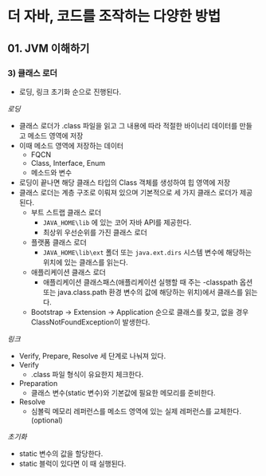 # 더 자바, 코드를 조작하는 다양한 방법

## 01. JVM 이해하기

### 3) 클래스 로더

- 로딩, 링크 초기화 순으로 진행된다.

*로딩*

- 클래스 로더가 .class 파일을 읽고 그 내용에 따라 적절한 바이너리 데이터를 만들고 메소드 영역에 저장
- 이때 메소드 영역에 저장하는 데이터
    - FQCN
    - Class, Interface, Enum
    - 메소드와 변수
- 로딩이 끝나면 해당 클래스 타입의 Class 객체를 생성하여 힙 영역에 저장
- 클래스 로더는 계층 구조로 이뤄져 있으며 기본적으로 세 가지 클래스 로더가 제공된다.
    - 부트 스트랩 클래스 로더
        - `JAVA_HOME\lib` 에 있는 코어 자바 API를 제공한다.
        - 최상위 우선순위를 가진 클래스 로더
    - 플랫폼 클래스 로더
      - `JAVA_HOME\lib\ext` 폴더 또는 `java.ext.dirs` 시스템 변수에 해당하는 위치에 있는 클래스를 읽는다.
    - 애플리케이션 클래스 로더
      - 애플리케이션 클래스패스(애플리케이션 실행할 때 주는 -classpath 옵션 또는 java.class.path 환경 변수의 값에 해당하는 위치)에서 클래스를 읽는다.
  - Bootstrap -> Extension -> Application 순으로 클래스를 찾고, 없을 경우 ClassNotFoundException이 발생한다.

*링크*

- Verify, Prepare, Resolve 세 단계로 나눠져 있다.
- Verify
    - .class 파일 형식이 유요한지 체크한다.
- Preparation
    - 클래스 변수(static 변수)와 기본값에 필요한 메모리를 준비한다.
- Resolve
    - 심볼릭 메모리 레퍼런스를 메소드 영역에 있는 실제 레퍼런스를 교체한다.(optional)
  
*초기화*
- static 변수의 값을 할당한다.
- static 블럭이 있다면 이 때 실행된다.

